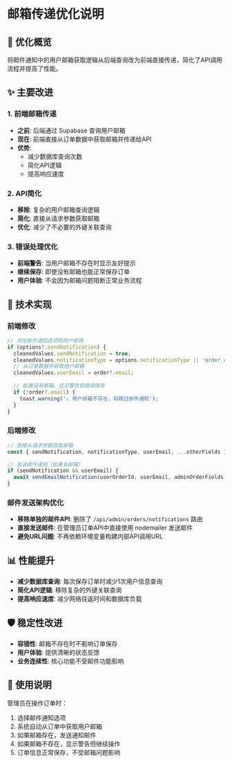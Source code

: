 # 邮箱传递优化说明

## 🔄 优化概览

将邮件通知中的用户邮箱获取逻辑从后端查询改为前端直接传递，简化了API调用流程并提高了性能。

## ✨ 主要改进

### 1. 前端邮箱传递
- **之前**: 后端通过 Supabase 查询用户邮箱
- **现在**: 前端直接从订单数据中获取邮箱并传递给API
- **优势**: 
  - 减少数据库查询次数
  - 简化API逻辑
  - 提高响应速度

### 2. API简化
- **移除**: 复杂的用户邮箱查询逻辑
- **简化**: 直接从请求参数获取邮箱
- **优化**: 减少了不必要的外键关联查询

### 3. 错误处理优化
- **前端警告**: 当用户邮箱不存在时显示友好提示
- **继续保存**: 即使没有邮箱也能正常保存订单
- **用户体验**: 不会因为邮箱问题阻断正常业务流程

## 🔧 技术实现

### 前端修改
```typescript
// 添加邮件通知选项和用户邮箱
if (options?.sendNotification) {
  cleanedValues.sendNotification = true;
  cleanedValues.notificationType = options.notificationType || 'order_updated';
  // 从订单数据中获取用户邮箱
  cleanedValues.userEmail = order?.email;
  
  // 如果没有邮箱，显示警告但继续保存
  if (!order?.email) {
    toast.warning('⚠️ 用户邮箱不存在，将跳过邮件通知');
  }
}
```

### 后端修改
```typescript
// 直接从请求参数获取邮箱
const { sendNotification, notificationType, userEmail, ...otherFields } = body;

// 发送邮件通知（如果有邮箱）
if (sendNotification && userEmail) {
  await sendEmailNotification(userOrderId, userEmail, adminOrderFields, notificationType);
}
```

### 邮件发送架构优化
- **移除单独的邮件API**: 删除了 `/api/admin/orders/notifications` 路由
- **直接发送邮件**: 在管理员订单API中直接使用 nodemailer 发送邮件
- **避免URL问题**: 不再依赖环境变量构建内部API调用URL

## 📊 性能提升

- **减少数据库查询**: 每次保存订单时减少1次用户信息查询
- **简化API逻辑**: 移除复杂的外键关联查询
- **提高响应速度**: 减少网络往返时间和数据库负载

## 🛡️ 稳定性改进

- **容错性**: 邮箱不存在时不影响订单保存
- **用户体验**: 提供清晰的状态反馈
- **业务连续性**: 核心功能不受邮件功能影响

## 📝 使用说明

管理员在操作订单时：
1. 选择邮件通知选项
2. 系统自动从订单中获取用户邮箱
3. 如果邮箱存在，发送通知邮件
4. 如果邮箱不存在，显示警告但继续操作
5. 订单信息正常保存，不受邮箱问题影响 